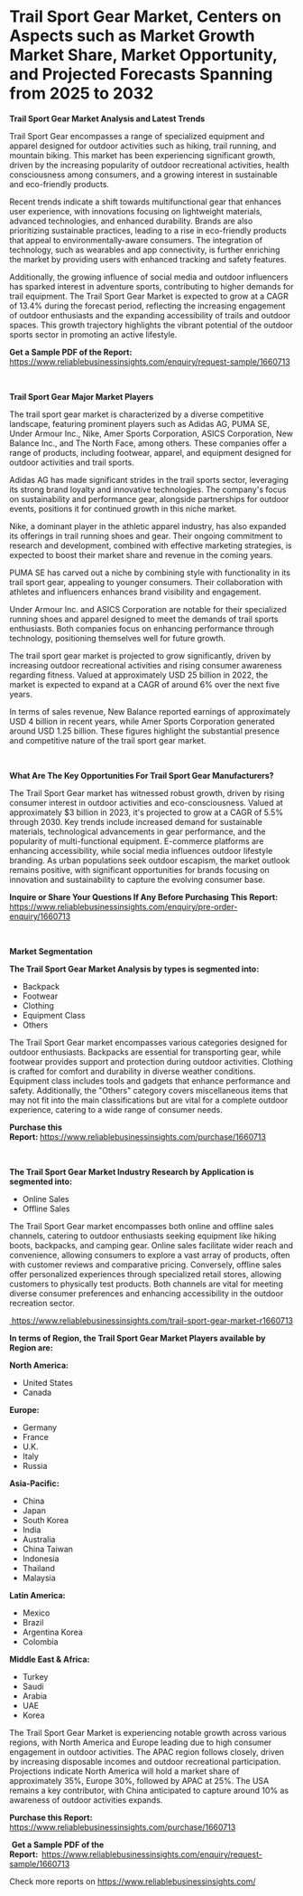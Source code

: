<p><h1>Trail Sport Gear Market, Centers on Aspects such as Market Growth Market Share, Market Opportunity, and Projected Forecasts Spanning from 2025 to 2032</h1></p><p><strong>Trail Sport Gear Market Analysis and Latest Trends</strong></p>
<p><p>Trail Sport Gear encompasses a range of specialized equipment and apparel designed for outdoor activities such as hiking, trail running, and mountain biking. This market has been experiencing significant growth, driven by the increasing popularity of outdoor recreational activities, health consciousness among consumers, and a growing interest in sustainable and eco-friendly products.</p><p>Recent trends indicate a shift towards multifunctional gear that enhances user experience, with innovations focusing on lightweight materials, advanced technologies, and enhanced durability. Brands are also prioritizing sustainable practices, leading to a rise in eco-friendly products that appeal to environmentally-aware consumers. The integration of technology, such as wearables and app connectivity, is further enriching the market by providing users with enhanced tracking and safety features.</p><p>Additionally, the growing influence of social media and outdoor influencers has sparked interest in adventure sports, contributing to higher demands for trail equipment. The Trail Sport Gear Market is expected to grow at a CAGR of 13.4% during the forecast period, reflecting the increasing engagement of outdoor enthusiasts and the expanding accessibility of trails and outdoor spaces. This growth trajectory highlights the vibrant potential of the outdoor sports sector in promoting an active lifestyle.</p></p>
<p><strong>Get a Sample PDF of the Report:&nbsp;</strong> <a href="https://www.reliablebusinessinsights.com/enquiry/request-sample/1660713?utm_campaign=2768&utm_medium=2&utm_source=Github&utm_content=ia&utm_term=29032025&utm_id=trail-sport-gear">https://www.reliablebusinessinsights.com/enquiry/request-sample/1660713</a></p>
<p>&nbsp;</p>
<p><strong>Trail Sport Gear Major Market Players</strong></p>
<p><p>The trail sport gear market is characterized by a diverse competitive landscape, featuring prominent players such as Adidas AG, PUMA SE, Under Armour Inc., Nike, Amer Sports Corporation, ASICS Corporation, New Balance Inc., and The North Face, among others. These companies offer a range of products, including footwear, apparel, and equipment designed for outdoor activities and trail sports.</p><p>Adidas AG has made significant strides in the trail sports sector, leveraging its strong brand loyalty and innovative technologies. The company's focus on sustainability and performance gear, alongside partnerships for outdoor events, positions it for continued growth in this niche market.</p><p>Nike, a dominant player in the athletic apparel industry, has also expanded its offerings in trail running shoes and gear. Their ongoing commitment to research and development, combined with effective marketing strategies, is expected to boost their market share and revenue in the coming years.</p><p>PUMA SE has carved out a niche by combining style with functionality in its trail sport gear, appealing to younger consumers. Their collaboration with athletes and influencers enhances brand visibility and engagement.</p><p>Under Armour Inc. and ASICS Corporation are notable for their specialized running shoes and apparel designed to meet the demands of trail sports enthusiasts. Both companies focus on enhancing performance through technology, positioning themselves well for future growth.</p><p>The trail sport gear market is projected to grow significantly, driven by increasing outdoor recreational activities and rising consumer awareness regarding fitness. Valued at approximately USD 25 billion in 2022, the market is expected to expand at a CAGR of around 6% over the next five years.</p><p>In terms of sales revenue, New Balance reported earnings of approximately USD 4 billion in recent years, while Amer Sports Corporation generated around USD 1.25 billion. These figures highlight the substantial presence and competitive nature of the trail sport gear market.</p></p>
<p>&nbsp;</p>
<p><strong>What Are The Key Opportunities For Trail Sport Gear Manufacturers?</strong></p>
<p><p>The Trail Sport Gear market has witnessed robust growth, driven by rising consumer interest in outdoor activities and eco-consciousness. Valued at approximately $3 billion in 2023, it's projected to grow at a CAGR of 5.5% through 2030. Key trends include increased demand for sustainable materials, technological advancements in gear performance, and the popularity of multi-functional equipment. E-commerce platforms are enhancing accessibility, while social media influences outdoor lifestyle branding. As urban populations seek outdoor escapism, the market outlook remains positive, with significant opportunities for brands focusing on innovation and sustainability to capture the evolving consumer base.</p></p>
<p><strong>Inquire or Share Your Questions If Any Before Purchasing This Report:</strong> <a href="https://www.reliablebusinessinsights.com/enquiry/pre-order-enquiry/1660713?utm_campaign=2768&utm_medium=2&utm_source=Github&utm_content=ia&utm_term=29032025&utm_id=trail-sport-gear">https://www.reliablebusinessinsights.com/enquiry/pre-order-enquiry/1660713</a></p>
<p>&nbsp;</p>
<p><strong>Market Segmentation</strong></p>
<p><strong>The Trail Sport Gear Market Analysis by types is segmented into:</strong></p>
<p><ul><li>Backpack</li><li>Footwear</li><li>Clothing</li><li>Equipment Class</li><li>Others</li></ul></p>
<p><p>The Trail Sport Gear market encompasses various categories designed for outdoor enthusiasts. Backpacks are essential for transporting gear, while footwear provides support and protection during outdoor activities. Clothing is crafted for comfort and durability in diverse weather conditions. Equipment class includes tools and gadgets that enhance performance and safety. Additionally, the "Others" category covers miscellaneous items that may not fit into the main classifications but are vital for a complete outdoor experience, catering to a wide range of consumer needs.</p></p>
<p><strong>Purchase this Report:&nbsp;</strong><a href="https://www.reliablebusinessinsights.com/purchase/1660713?utm_campaign=2768&utm_medium=2&utm_source=Github&utm_content=ia&utm_term=29032025&utm_id=trail-sport-gear">https://www.reliablebusinessinsights.com/purchase/1660713</a></p>
<p>&nbsp;</p>
<p><strong>The Trail Sport Gear Market Industry Research by Application is segmented into:</strong></p>
<p><ul><li>Online Sales</li><li>Offline Sales</li></ul></p>
<p><p>The Trail Sport Gear market encompasses both online and offline sales channels, catering to outdoor enthusiasts seeking equipment like hiking boots, backpacks, and camping gear. Online sales facilitate wider reach and convenience, allowing consumers to explore a vast array of products, often with customer reviews and comparative pricing. Conversely, offline sales offer personalized experiences through specialized retail stores, allowing customers to physically test products. Both channels are vital for meeting diverse consumer preferences and enhancing accessibility in the outdoor recreation sector.</p></p>
<p><a href="https://www.reliablebusinessinsights.com/trail-sport-gear-market-r1660713?utm_campaign=2768&utm_medium=2&utm_source=Github&utm_content=ia&utm_term=29032025&utm_id=trail-sport-gear">&nbsp;https://www.reliablebusinessinsights.com/trail-sport-gear-market-r1660713</a></p>
<p><strong>In terms of Region, the Trail Sport Gear Market Players available by Region are:</strong></p>
<p>
    <p> <strong> North America: </strong>
        <ul>
            <li>United States</li>
            <li>Canada</li>
        </ul>
        </p> 
    <p> <strong> Europe: </strong>
        <ul>
            <li>Germany</li>
            <li>France</li>
            <li>U.K.</li>
            <li>Italy</li>
            <li>Russia</li>
        </ul>
        </p> 
    <p> <strong> Asia-Pacific: </strong>
        <ul>
            <li>China</li>
            <li>Japan</li>
            <li>South Korea</li>
            <li>India</li>
            <li>Australia</li>
            <li>China Taiwan</li>
            <li>Indonesia</li>
            <li>Thailand</li>
            <li>Malaysia</li>
        </ul>
        </p> 
    <p> <strong> Latin America: </strong>
        <ul>
            <li>Mexico</li>
            <li>Brazil</li>
            <li>Argentina Korea</li>
            <li>Colombia</li>
        </ul>
        </p> 
    <p> <strong> Middle East & Africa: </strong>
        <ul>
            <li>Turkey</li>
            <li>Saudi</li>
            <li>Arabia</li>
            <li>UAE</li>
            <li>Korea</li>
        </ul>
    </p>
    </p>
<p><p>The Trail Sport Gear Market is experiencing notable growth across various regions, with North America and Europe leading due to high consumer engagement in outdoor activities. The APAC region follows closely, driven by increasing disposable incomes and outdoor recreational participation. Projections indicate North America will hold a market share of approximately 35%, Europe 30%, followed by APAC at 25%. The USA remains a key contributor, with China anticipated to capture around 10% as awareness of outdoor activities expands.</p></p>
<p><strong>Purchase this Report: </strong><a href="https://www.reliablebusinessinsights.com/purchase/1660713?utm_campaign=2768&utm_medium=2&utm_source=Github&utm_content=ia&utm_term=29032025&utm_id=trail-sport-gear">https://www.reliablebusinessinsights.com/purchase/1660713</a></p>
<p>&nbsp;<strong>Get a Sample PDF of the Report:&nbsp;&nbsp;</strong><a href="https://www.reliablebusinessinsights.com/enquiry/request-sample/1660713?utm_campaign=2768&utm_medium=2&utm_source=Github&utm_content=ia&utm_term=29032025&utm_id=trail-sport-gear">https://www.reliablebusinessinsights.com/enquiry/request-sample/1660713</a></p>
<p><strong></strong></p>
<p>Check more reports on <a href="https://www.reliablebusinessinsights.com/?utm_campaign=2768&utm_medium=2&utm_source=Github&utm_content=ia&utm_term=29032025&utm_id=trail-sport-gear">https://www.reliablebusinessinsights.com/</a></p>